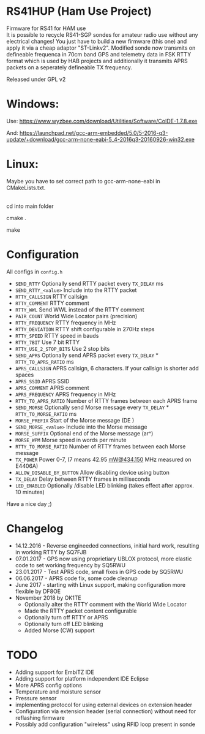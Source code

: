 # RS41HUP (Ham Use Project)
Firmware for RS41 for HAM use<br>
It is possible to recycle RS41-SGP sondes for amateur radio use without any electrical changes! You just have to build a new firmware (this one) and apply it via a cheap adaptor "ST-Linkv2". Modified sonde now transmits on defineable frequenca in 70cm band GPS and telemetry data in FSK RTTY format which is used by HAB projects and additionally it transmits APRS packets on a seperately defineable TX frequency.

Released under GPL v2


# Windows:

Use:
https://www.wyzbee.com/download/Utilities/Software/CoIDE-1.7.8.exe

And:
https://launchpad.net/gcc-arm-embedded/5.0/5-2016-q3-update/+download/gcc-arm-none-eabi-5_4-2016q3-20160926-win32.exe


# Linux:
Maybe you have to set correct path to gcc-arm-none-eabi in CMakeLists.txt.<br><br>

cd into main folder

cmake .

make

# Configuration
All configs in ```config.h```

* ```SEND_RTTY``` Optionally send RTTY packet every ```TX_DELAY``` ms
* ```SEND_RTTY_<value>``` Include <value> into the RTTY packet
* ```RTTY_CALLSIGN``` RTTY callsign
* ```RTTY_COMMENT``` RTTY comment
* ```RTTY_WWL``` Send WWL instead of the RTTY comment
* ```PAIR_COUNT``` World Wide Locator pairs (precision)
* ```RTTY_FREQUENCY``` RTTY frequency in MHz
* ```RTTY_DEVIATION``` RTTY shift configurable in 270Hz steps
* ```RTTY_SPEED``` RTTY speed in bauds
* ```RTTY_7BIT``` Use 7 bit RTTY
* ```RTTY_USE_2_STOP_BITS``` Use 2 stop bits
* ```SEND_APRS``` Optionally send APRS packet every ```TX_DELAY``` * ```RTTY_TO_APRS_RATIO``` ms
* ```APRS_CALLSIGN``` APRS callsign, 6 characters. If your callsign is shorter add spaces
* ```APRS_SSID``` APRS SSID
* ```APRS_COMMENT``` APRS comment
* ```APRS_FREQUENCY``` APRS frequency in MHz
* ```RTTY_TO_APRS_RATIO``` Number of RTTY frames between each APRS frame
* ```SEND_MORSE``` Optionally send Morse message every ```TX_DELAY``` * ```RTTY_TO_MORSE_RATIO``` ms
* ```MORSE_PREFIX``` Start of the Morse message (DE <callsign>)
* ```SEND_MORSE_<value>``` Include <value> into the Morse message
* ```MORSE_SUFFIX``` Optional end of the Morse message (ar^)
* ```MORSE_WPM``` Morse speed in words per minute
* ```RTTY_TO_MORSE_RATIO``` Number of RTTY frames between each Morse message
* ```TX_POWER``` Power 0-7, (7 means 42.95 mW@434.150 MHz measured on E4406A)
* ```ALLOW_DISABLE_BY_BUTTON``` Allow disabling device using button
* ```TX_DELAY``` Delay between RTTY frames in milliseconds
* ```LED_ENABLED``` Optionally /disable LED blinking (takes effect after approx. 10 minutes)


Have a nice day ;)

# Changelog
 * 14.12.2016 - Reverse engineeded connections, initial hard work, resulting in working RTTY by SQ7FJB
 * 07.01.2017 - GPS now using proprietiary UBLOX protocol, more elastic code to set working frequency by SQ5RWU
 * 23.01.2017 - Test APRS code, small fixes in GPS code by SQ5RWU
 * 06.06.2017 - APRS code fix, some code cleanup
 * June 2017 - starting with Linux support, making configuration more flexible by DF8OE
 * November 2018 by OK1TE
     * Optionally alter the RTTY comment with the World Wide Locator
     * Made the RTTY packet content configurable
     * Optionally turn off RTTY or APRS
     * Optionally turn off LED blinking
     * Added Morse (CW) support


# TODO
 * Adding support for EmbiTZ IDE
 * Adding support for platform independent IDE Eclipse
 * More APRS config options
 * Temperature and moisture sensor
 * Pressure sensor
 * implementing protocol for using external devices on extension header
 * Configuration via extension header (serial connection) without need for reflashing firmware
 * Possibly add configuration "wireless" using RFID loop present in sonde
